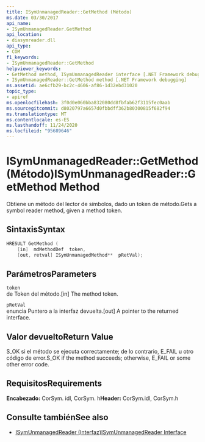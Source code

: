 ```yaml
---
title: ISymUnmanagedReader::GetMethod (Método)
ms.date: 03/30/2017
api_name:
- ISymUnmanagedReader.GetMethod
api_location:
- diasymreader.dll
api_type:
- COM
f1_keywords:
- ISymUnmanagedReader::GetMethod
helpviewer_keywords:
- GetMethod method, ISymUnmanagedReader interface [.NET Framework debugging]
- ISymUnmanagedReader::GetMethod method [.NET Framework debugging]
ms.assetid: ae6cfb29-bc2c-4606-af86-1d32ebd31020
topic_type:
- apiref
ms.openlocfilehash: 3f0d0e060bba832080dd8fbfab62f3115fec0aab
ms.sourcegitcommit: d8020797a6657d0fbbdff362b80300815f682f94
ms.translationtype: MT
ms.contentlocale: es-ES
ms.lasthandoff: 11/24/2020
ms.locfileid: "95689646"
---
```

# <a name="isymunmanagedreadergetmethod-method"></a><span data-ttu-id="d7005-102">ISymUnmanagedReader::GetMethod (Método)</span><span class="sxs-lookup"><span data-stu-id="d7005-102">ISymUnmanagedReader::GetMethod Method</span></span>

<span data-ttu-id="d7005-103">Obtiene un método del lector de símbolos, dado un token de método.</span><span class="sxs-lookup"><span data-stu-id="d7005-103">Gets a symbol reader method, given a method token.</span></span>  
  
## <a name="syntax"></a><span data-ttu-id="d7005-104">Sintaxis</span><span class="sxs-lookup"><span data-stu-id="d7005-104">Syntax</span></span>  
  
```cpp  
HRESULT GetMethod (  
    [in]  mdMethodDef  token,  
    [out, retval] ISymUnmanagedMethod**  pRetVal);  
```  
  
## <a name="parameters"></a><span data-ttu-id="d7005-105">Parámetros</span><span class="sxs-lookup"><span data-stu-id="d7005-105">Parameters</span></span>  

 `token`  
 <span data-ttu-id="d7005-106">de Token del método.</span><span class="sxs-lookup"><span data-stu-id="d7005-106">[in] The method token.</span></span>  
  
 `pRetVal`  
 <span data-ttu-id="d7005-107">enuncia Puntero a la interfaz devuelta.</span><span class="sxs-lookup"><span data-stu-id="d7005-107">[out] A pointer to the returned interface.</span></span>  
  
## <a name="return-value"></a><span data-ttu-id="d7005-108">Valor devuelto</span><span class="sxs-lookup"><span data-stu-id="d7005-108">Return Value</span></span>  

 <span data-ttu-id="d7005-109">S_OK si el método se ejecuta correctamente; de lo contrario, E_FAIL u otro código de error.</span><span class="sxs-lookup"><span data-stu-id="d7005-109">S_OK if the method succeeds; otherwise, E_FAIL or some other error code.</span></span>  
  
## <a name="requirements"></a><span data-ttu-id="d7005-110">Requisitos</span><span class="sxs-lookup"><span data-stu-id="d7005-110">Requirements</span></span>  

 <span data-ttu-id="d7005-111">**Encabezado:** CorSym. idl, CorSym. h</span><span class="sxs-lookup"><span data-stu-id="d7005-111">**Header:** CorSym.idl, CorSym.h</span></span>  
  
## <a name="see-also"></a><span data-ttu-id="d7005-112">Consulte también</span><span class="sxs-lookup"><span data-stu-id="d7005-112">See also</span></span>

- [<span data-ttu-id="d7005-113">ISymUnmanagedReader (Interfaz)</span><span class="sxs-lookup"><span data-stu-id="d7005-113">ISymUnmanagedReader Interface</span></span>](isymunmanagedreader-interface.md)
